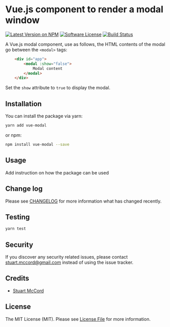# Vue.js component to render a modal window

[![Latest Version on NPM](https://img.shields.io/npm/v/vue-modal.svg?style=flat-square)](https://npmjs.com/package/vue-modal)
[![Software License](https://img.shields.io/badge/license-MIT-brightgreen.svg?style=flat-square)](LICENSE.md)
[![Build Status](https://img.shields.io/travis/stuartmccord/vue-modal/master.svg?style=flat-square)](https://travis-ci.org/stuartmccord/vue-modal)

A Vue.js modal component, use as follows, the HTML contents of the modal go between the ```<modal>``` tags:

```html
    <div id="app">
        <modal :show="false">
            Modal content
        </modal>
    </div>
```

Set the ```show``` attribute to ```true``` to display  the modal.

## Installation

You can install the package via yarn:

```bash
yarn add vue-modal
```

or npm:

```bash
npm install vue-modal --save
```

## Usage

Add instruction on how the package can be used

## Change log

Please see [CHANGELOG](CHANGELOG.md) for more information what has changed recently.

## Testing

```bash
yarn test
```

## Security

If you discover any security related issues, please contact stuart.mccord@gmail.com instead of using the issue tracker.

## Credits

- [Stuart McCord](https://github.com/stuartmccord)

## License

The MIT License (MIT). Please see [License File](LICENSE.md) for more information.
